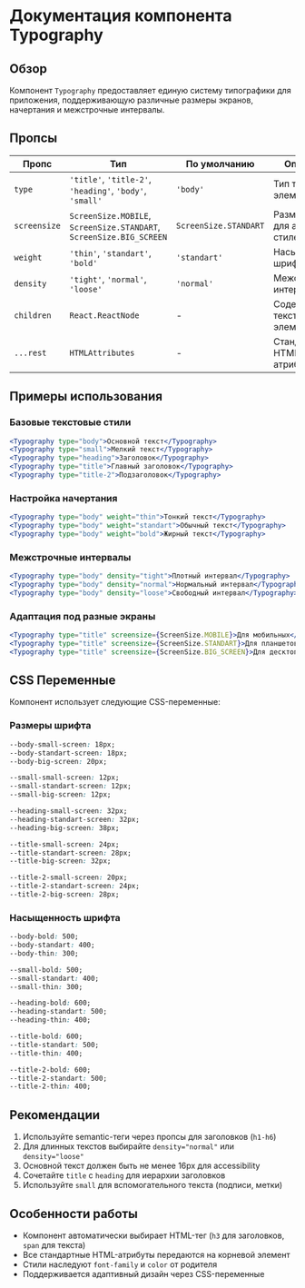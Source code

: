 # Документация компонента Typography

## Обзор

Компонент `Typography` предоставляет единую систему типографики для приложения, поддерживающую различные размеры экранов, начертания и межстрочные интервалы.


## Пропсы

| Пропс       | Тип                                      | По умолчанию   | Описание |
|-------------|------------------------------------------|----------------|----------|
| `type`      | `'title'`, `'title-2'`, `'heading'`, `'body'`, `'small'` | `'body'` | Тип текстового элемента |
| `screensize`| `ScreenSize.MOBILE`, `ScreenSize.STANDART`, `ScreenSize.BIG_SCREEN` | `ScreenSize.STANDART` | Размер экрана для адаптации стилей |
| `weight`    | `'thin'`, `'standart'`, `'bold'`        | `'standart'`   | Насыщенность шрифта |
| `density`   | `'tight'`, `'normal'`, `'loose'`        | `'normal'`     | Межстрочный интервал |
| `children`  | `React.ReactNode`                        | -              | Содержимое текстового элемента |
| `...rest`   | `HTMLAttributes`                         | -              | Стандартные HTML-атрибуты |

## Примеры использования

### Базовые текстовые стили

```jsx
<Typography type="body">Основной текст</Typography>
<Typography type="small">Мелкий текст</Typography>
<Typography type="heading">Заголовок</Typography>
<Typography type="title">Главный заголовок</Typography>
<Typography type="title-2">Подзаголовок</Typography>
```

### Настройка начертания

```jsx
<Typography type="body" weight="thin">Тонкий текст</Typography>
<Typography type="body" weight="standart">Обычный текст</Typography>
<Typography type="body" weight="bold">Жирный текст</Typography>
```

### Межстрочные интервалы

```jsx
<Typography type="body" density="tight">Плотный интервал</Typography>
<Typography type="body" density="normal">Нормальный интервал</Typography>
<Typography type="body" density="loose">Свободный интервал</Typography>
```

### Адаптация под разные экраны

```jsx
<Typography type="title" screensize={ScreenSize.MOBILE}>Для мобильных</Typography>
<Typography type="title" screensize={ScreenSize.STANDART}>Для планшетов</Typography>
<Typography type="title" screensize={ScreenSize.BIG_SCREEN}>Для десктопов</Typography>
```

## CSS Переменные

Компонент использует следующие CSS-переменные:

### Размеры шрифта
```css
--body-small-screen: 18px;
--body-standart-screen: 18px;
--body-big-screen: 20px;

--small-small-screen: 12px;
--small-standart-screen: 12px;
--small-big-screen: 12px;

--heading-small-screen: 32px;
--heading-standart-screen: 32px;
--heading-big-screen: 38px;

--title-small-screen: 24px;
--title-standart-screen: 28px;
--title-big-screen: 32px;

--title-2-small-screen: 20px;
--title-2-standart-screen: 24px;
--title-2-big-screen: 28px;
```

### Насыщенность шрифта
```css
--body-bold: 500;
--body-standart: 400;
--body-thin: 300;

--small-bold: 500;
--small-standart: 400;
--small-thin: 300;

--heading-bold: 600;
--heading-standart: 500;
--heading-thin: 400;

--title-bold: 600;
--title-standart: 500;
--title-thin: 400;

--title-2-bold: 600;
--title-2-standart: 500;
--title-2-thin: 400;
```

## Рекомендации

1. Используйте semantic-теги через пропсы для заголовков (`h1-h6`)
2. Для длинных текстов выбирайте `density="normal"` или `density="loose"`
3. Основной текст должен быть не менее 16px для accessibility
4. Сочетайте `title` с `heading` для иерархии заголовков
5. Используйте `small` для вспомогательного текста (подписи, метки)

## Особенности работы

- Компонент автоматически выбирает HTML-тег (`h3` для заголовков, `span` для текста)
- Все стандартные HTML-атрибуты передаются на корневой элемент
- Стили наследуют `font-family` и `color` от родителя
- Поддерживается адаптивный дизайн через CSS-переменные